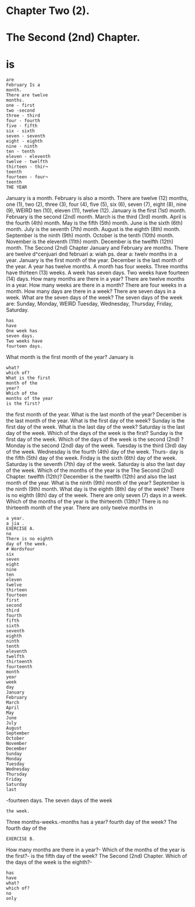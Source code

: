 # Chapter Two (2). 
# The Second (2nd) Chapter. 
# is 
```
are 
February Is a 
month. 
There are twelve 
months. 
one - first 
two -second 
three - third 
four - fourth 
five - fifth 
six - sixth 
seven - seventh 
eight - eighth 
nine - ninth 
ten - tenth 
eleven - eleventh 
twelve - twelfth 
thirteen - thir¬ 
teenth 
fourteen - four¬ 
teenth 
THE YEAR 
```
January is a month. February is also a month. There 
are twelve (12) months, one (1), two (2), three (3), 
four (4), five (5), six (6), seven (7), eight (8), nine (9), 
								WEIRD								ten (10), eleven (11), twelve (12). 
January is the first (1st) month. February is the 
second (2nd) month. March is the third (3rd) month. 
April is the fourth (4th) month. May is the fifth (5th) 
month. June is the sixth (6th) month. July is the 
seventh (7th) month. August is the eighth (8th) month. 
September is the ninth (9th) month. October is the 
tenth (10th) month. November is the eleventh (11th) 
month. December is the twelfth (12th) month. 
The Second (2nd) Chapter 
January and February are months. There are twelve 
d^cenjuari dnd februari a: wiah ps. dear a: twelv 
months in a year. January is the first month of the 
year. December is the last month of the year. A year 
has twelve months. A month has four weeks. Three 
months have thirteen (13) weeks. A week has seven 
days. Two weeks have fourteen (14) days. 
How many months are there in a year? There are 
twelve months in a year. How many weeks are there 
in a month? There are four weeks in a month. How 
many days are there in a week? There are seven days 
in a week. What are the seven days of the week? 
The seven days of the week are: Sunday, Monday, 
								WEIRD								Tuesday, Wednesday, Thursday, Friday, Saturday. 
```
has 
have 
One week has 
seven days. 
Two weeks have 
fourteen days. 
```
What month is the first month of the year? January is 
```
what? 
which of? 
What is the first 
month of the 
year? 
Which of the 
months of the year 
is the first? 
```
the first month of the year. What is the last month of 
the year? December is the last month of the year. 
What is the first day of the week? Sunday is the 
first day of the week. What is the last day of the 
week? Saturday is the last day of the week. 
Which of the days of the week is the first? Sunday is 
the first day of the week. Which of the days of the 
week is the second (2nd) ? Monday is the second (2nd) day 
of the week. Tuesday is the third (3rd) day of the week. 
Wednesday is the fourth (4th) day of the week. Thurs- 
day is the fifth (5th) day of the week. Friday is the 
sixth (6th) day of the week. Saturday is the seventh (7th) 
day of the week. Saturday is also the last day of the 
week. Which of the months of the year is the 
The Second (2nd) Chapter. 
twelfth (12th)? December is the twelfth (12th) and 
also the last month of the year. What is the ninth (9th) 
month of the year? September is the ninth (9th) month. 
What day is the eighth (8th) day of the week? There is 
no eighth (8th) day of the week. There are only 
seven (7) days in a week. Which of the months of the 
year is the thirteenth (13th)? There is no thirteenth 
month of the year. There are only twelve months in 
```
a year. 
a jia . 
EXERCISE A. 
no 
There is no eighth 
day of the week. 
# Wordsfour 
six 
seven 
eight 
nine 
ten 
eleven 
twelve 
thirteen 
fourteen 
first 
second 
third 
fourth 
fifth 
sixth 
seventh 
eighth 
ninth 
tenth 
eleventh 
twelfth 
thirteenth 
fourteenth 
month 
year 
week 
day 
January 
February 
March 
April 
May 
June 
July 
August 
September 
October 
November 
December 
Sunday 
Monday 
Tuesday 
Wednesday 
Thursday 
Friday 
Saturday 
last 
```
-fourteen days. The seven days of the week 
```
the week. 
```
Three months-weeks.-months has a year? 
fourth day of the week? The fourth day of the 
```
EXERCISE B. 
```
How many months are there in a year?- 
Which of the months of the year is the first?- 
is the fifth day of the week? 
The Second (2nd) Chapter. 
Which of the days of the week is the eighth?- 
```
has 
have 
what? 
which of? 
no 
only 
```
